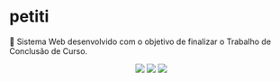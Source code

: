 # petiti
🌟 Sistema Web desenvolvido com o objetivo de finalizar o Trabalho de Conclusão de Curso.

<div align="center">
  <img src="https://img.shields.io/github/languages/count/Orion-TCC/petiti">
  <img src="https://img.shields.io/github/repo-size/Orion-TCC/petiti">
  <img src="https://img.shields.io/tokei/lines/github/Orion-TCC/petiti">
</div>
